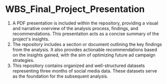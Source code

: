 # WBS_Final_Project_Presentation
1. A PDF presentation is included within the repository, providing a visual and narrative overview of the analysis process, findings, and recommendations. This presentation acts as a concise summary of the project's insights.
2. The repository includes a section or document outlining the key findings from the analysis. It also provides actionable recommendations based on the insights gained, with the aim of optimizing future ad campaign strategies.
3. This repository contains organized and well-structured datasets representing three months of social media data. These datasets serve as the foundation for the subsequent analysis.
